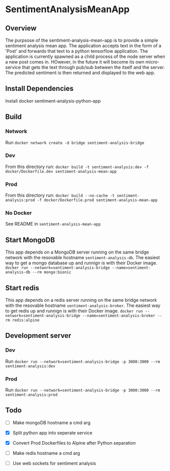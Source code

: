 # SentimentAnalysisMeanApp

## Overview
The purpsose of the sentiment-analysis-mean-app is to provide a simple sentiment analysis mean app. The application accepts text in the form of a 'Post' and forwards that text to a python tensorflow application. The application is currently spawned as a child process of the node server when a new post comes in. HOwever, in the future it will become its own micro-service that gets the text through pub/sub between the itself and the server. The predicted sentiment is then returned and displayed to the web app. 

## Install Dependencies
Install docker
sentiment-analysis-python-app

## Build
### Network 
Run `docker network create -d bridge sentiment-analysis-bridge`

### Dev
From this directory run: `docker build -t sentiment-analysis:dev -f docker/Dockerfile.dev sentiment-analysis-mean-app`
### Prod
From this directory run: `docker build --no-cache -t sentiment-analysis:prod -f docker/Dockerfile.prod sentiment-analysis-mean-app`

### No Docker
See README in `sentiment-analysis-mean-app`

## Start MongoDB

This app depends on a MongoDB server running on the same bridge network with the resovable hostname `sentiment-analysis-db`. The easiest way to get a mongo database up and runnign is with their Docker image.
`docker run --network=sentiment-analysis-bridge --name=sentiment-analysis-db --rm mongo:bionic`

## Start redis

This app depends on a redis server running on the same bridge network with the resovable hostname `sentiment-analysis-broker`. The easiest way to get redis up and runnign is with their Docker image.
`docker run --network=sentiment-analysis-bridge --name=sentiment-analysis-broker --rm redis:alpine`

## Development server
### Dev
Run `docker run --network=sentiment-analysis-bridge -p 3000:3000 --rm sentiment-analysis:dev`
### Prod
Run `docker run --network=sentiment-analysis-bridge -p 3000:3000 --rm sentiment-analysis:prod`

## Todo
* [ ] Make mongoDB hostname a cmd arg
* [X] Split python app into seperate service
* [X] Convert Prod Dockerfiles to Alpine after Python separation
* [ ] Make redis hostname a cmd arg
* [ ] Use web sockets for sentiment analysis


